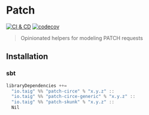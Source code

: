 # Patch

[![CI & CD](https://github.com/taig/patch/actions/workflows/main.yml/badge.svg)](https://github.com/taig/patch/actions/workflows/main.yml)
[![codecov](https://codecov.io/gh/taig/patch/branch/main/graph/badge.svg?token=L3Y2BDYOSR)](https://codecov.io/gh/taig/patch)

> Opinionated helpers for modeling PATCH requests

## Installation

### sbt

```scala
libraryDependencies ++=
  "io.taig" %% "patch-circe" % "x.y.z" :: 
  "io.taig" %% "patch-circe-generic" % "x.y.z" :: 
  "io.taig" %% "patch-skunk" % "x.y.z" :: 
  Nil
```